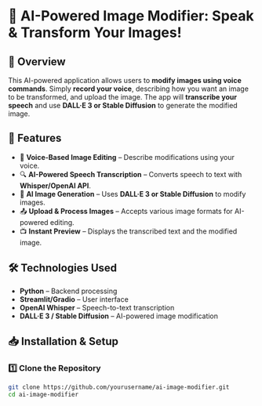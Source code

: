 # 🎨 AI-Powered Image Modifier: Speak & Transform Your Images!  

## 📌 Overview  
This AI-powered application allows users to **modify images using voice commands**. Simply **record your voice**, describing how you want an image to be transformed, and upload the image. The app will **transcribe your speech** and use **DALL·E 3 or Stable Diffusion** to generate the modified image.  

## 🚀 Features  
- 🎤 **Voice-Based Image Editing** – Describe modifications using your voice.  
- 🔍 **AI-Powered Speech Transcription** – Converts speech to text with **Whisper/OpenAI API**.  
- 🎨 **AI Image Generation** – Uses **DALL·E 3 or Stable Diffusion** to modify images.  
- 📤 **Upload & Process Images** – Accepts various image formats for AI-powered editing.  
- 📺 **Instant Preview** – Displays the transcribed text and the modified image.  

## 🛠️ Technologies Used  
- **Python** – Backend processing  
- **Streamlit/Gradio** – User interface  
- **OpenAI Whisper** – Speech-to-text transcription  
- **DALL·E 3 / Stable Diffusion** – AI-powered image modification  

## 📥 Installation & Setup  
### 1️⃣ Clone the Repository  
```sh
git clone https://github.com/yourusername/ai-image-modifier.git
cd ai-image-modifier
